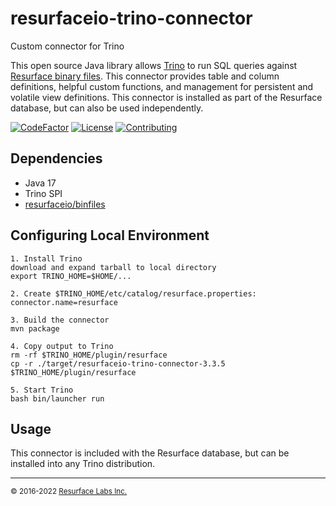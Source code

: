 # resurfaceio-trino-connector
Custom connector for Trino

This open source Java library allows [Trino](https://trino.io) to run SQL queries against
[Resurface binary files](https://github.com/resurfaceio/binfiles). This connector
provides table and column definitions, helpful custom functions, and management for
persistent and volatile view definitions. This connector is installed as part of
the Resurface database, but can also be used independently.

[![CodeFactor](https://www.codefactor.io/repository/github/resurfaceio/trino-connector/badge)](https://www.codefactor.io/repository/github/resurfaceio/trino-connector)
[![License](https://img.shields.io/github/license/resurfaceio/trino-connector)](https://github.com/resurfaceio/trino-connector/blob/v3.3.x/LICENSE)
[![Contributing](https://img.shields.io/badge/contributions-welcome-green.svg)](https://github.com/resurfaceio/trino-connector/blob/v3.3.x/CONTRIBUTING.md)

## Dependencies

* Java 17
* Trino SPI
* [resurfaceio/binfiles](https://github.com/resurfaceio/binfiles)

## Configuring Local Environment

```
1. Install Trino
download and expand tarball to local directory
export TRINO_HOME=$HOME/...

2. Create $TRINO_HOME/etc/catalog/resurface.properties:
connector.name=resurface

3. Build the connector
mvn package

4. Copy output to Trino
rm -rf $TRINO_HOME/plugin/resurface
cp -r ./target/resurfaceio-trino-connector-3.3.5 $TRINO_HOME/plugin/resurface

5. Start Trino
bash bin/launcher run
```

## Usage

This connector is included with the Resurface database, but can be installed
into any Trino distribution.

---
<small>&copy; 2016-2022 <a href="https://resurface.io">Resurface Labs Inc.</a></small>
